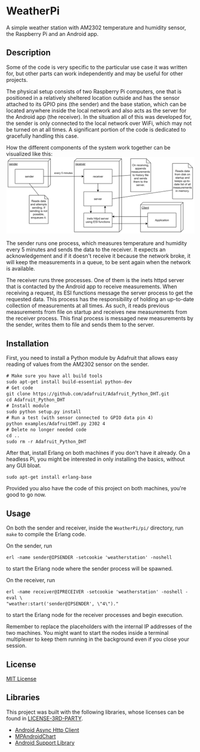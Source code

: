 # WeatherPi
A simple weather station with AM2302 temperature and humidity sensor, the
Raspberry Pi and an Android app.

## Description
Some of the code is very specific to the particular use case it was written
for, but other parts can work independently and may be useful for other
projects.

The physical setup consists of two Raspberry Pi computers, one that is
positioned in a relatively sheltered location outside and has the sensor
attached to its GPIO pins (the sender) and the base station, which can be
located anywhere inside the local network and also acts as the server for the
Android app (the receiver). In the situation all of this was developed for,
the sender is only connected to the local network over WiFi, which may not be
turned on at all times. A significant portion of the code is dedicated to
gracefully handling this case.

How the different components of the system work together can be visualized
like this:
![System architecture diagram](architecture.png)

The sender runs one process, which measures temperature and humidity every 5
minutes and sends the data to the receiver. It expects an acknowledgement and
if it doesn't receive it because the network broke, it will keep the
measurements in a queue, to be sent again when the network is available.

The receiver runs three processes. One of them is the inets httpd server that
is contacted by the Android app to receive measurements. When receiving a
request, its ESI functions message the server process to get the requested
data. This process has the responsibility of holding an up-to-date collection
of measurements at all times. As such, it reads previous measurements from file
on startup and receives new measurements from the receiver process. This final
process is messaged new measurements by the sender, writes them to file and
sends them to the server.

## Installation
First, you need to install a Python module by Adafruit that allows easy reading
of values from the AM2302 sensor on the sender.
```
# Make sure you have all build tools
sudo apt-get install build-essential python-dev
# Get code
git clone https://github.com/adafruit/Adafruit_Python_DHT.git
cd Adafruit_Python_DHT
# Install module
sudo python setup.py install
# Run a test (with sensor connected to GPIO data pin 4)
python examples/AdafruitDHT.py 2302 4
# Delete no longer needed code
cd ..
sudo rm -r Adafruit_Python_DHT
```

After that, install Erlang on both machines if you don't have it already.
On a headless Pi, you might be interested in only installing the basics,
without any GUI bloat.
```
sudo apt-get install erlang-base
```

Provided you also have the code of this project on both machines, you're good
to go now.

## Usage
On both the sender and receiver, inside the `WeatherPi/pi/` directory, run
`make` to compile the Erlang code.

On the sender, run
```
erl -name sender@IPSENDER -setcookie 'weatherstation' -noshell
```
to start the Erlang node where the sender process will be spawned.

On the receiver, run
```
erl -name receiver@IPRECEIVER -setcookie 'weatherstation' -noshell -eval \
"weather:start('sender@IPSENDER', \"4\")."
```
to start the Erlang node for the receiver processes and begin execution.

Remember to replace the placeholders with the internal IP addresses of the two
machines. You might want to start the nodes inside a terminal multiplexer to
keep them running in the background even if you close your session.

## License
[MIT License](LICENSE)

## Libraries
This project was built with the following libraries, whose licenses can be
found in [LICENSE-3RD-PARTY](LICENSE-3RD-PARTY).
* [Android Async Http Client](http://loopj.com/android-async-http/)
* [MPAndroidChart](https://github.com/PhilJay/MPAndroidChart)
* [Android Support Library](  
https://developer.android.com/topic/libraries/support-library/index.html)
